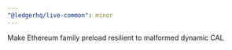 ```yaml
---
"@ledgerhq/live-common": minor
---
```


Make Ethereum family preload resilient to malformed dynamic CAL

